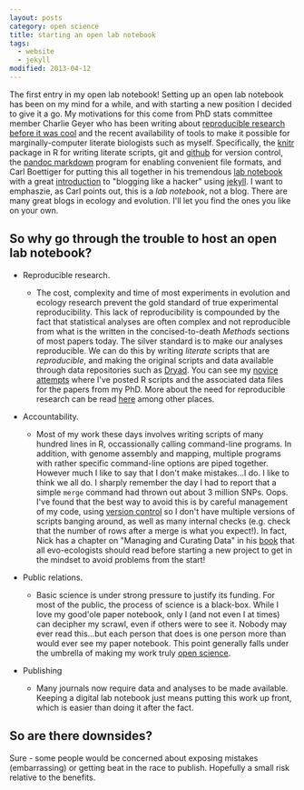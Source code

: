 ```yaml
---
layout: posts
category: open science
title: starting an open lab notebook
tags: 
  - website
  - jekyll
modified: 2013-04-12
---
```


The first entry in my open lab notebook! Setting up an open lab notebook has been on my mind for a while, and with starting a new position I decided to give it a go. My motivations for this come from PhD stats committee member Charlie Geyer who has been writing about [reproducible research before it was cool](http://users.stat.umn.edu/~geyer/Sweave/) and the recent availability of tools to make it possible for marginally-computer literate biologists such as myself. Specifically, the [knitr](http://yihui.name/knitr/) package in R for writing literate scripts, git and [github](https://github.com) for version control, the [pandoc markdown](http://johnmacfarlane.net/pandoc/) program for enabling convenient file formats, and Carl Boettiger for putting this all together in his tremendous [lab notebook](http://www.carlboettiger.info/) with a great [introduction](http://www.carlboettiger.info/2012/12/30/learning-jekyll.html) to "blogging like a hacker" using [jekyll](https://github.com/mojombo/jekyll). I want to emphaszie, as Carl points out, this is a *lab notebook*, not a blog. There are many great blogs in ecology and evolution. I'll let you find the ones you like on your own.

## So why go through the trouble to host an open lab notebook? ##

- Reproducible research. 
	- The cost, complexity and time of most experiments in evolution and ecology research prevent the gold standard of true experimental reproducibility. This lack of reproducibility is compounded by the fact that statistical analyses are often complex and not reproducible from what is the written in the concised-to-death *Methods* sections of most papers today. The silver standard is to make our analyses reproducible. We can do this by writing *literate* scripts that are *reproducible*, and making the original scripts and data available through data repositories such as [Dryad](http://datadryad.org). You can see my [novice attempts](http://datadryad.org/discover?field=dc.contributor.author_filter&fq=location:l2&fq=dc.contributor.author_filter%3Astanton%5C-geddes%2C%5C+john%5C%7C%5C%7C%5C%7CStanton%5C-Geddes%2C%5C+John) where I've posted R scripts and the associated data files for the papers from my PhD. More about the need for reproducible research can be read [here](http://arstechnica.com/science/2010/01/keeping-computers-from-ending-sciences-reproducibility/) among other places.

- Accountability. 
	- Most of my work these days involves writing scripts of many hundred lines in R, occassionally calling command-line programs. In addition, with genome assembly and mapping, multiple programs with rather specific command-line options are piped together. However much I like to say that I don't make mistakes...I do. I like to think we all do. I sharply remember the day I had to report that a simple `merge` command had thrown out about 3 million SNPs. Oops. I've found that the best way to avoid this is by careful management of my code, using [version control](http://git-scm.com/book/en/Getting-Started-About-Version-Control) so I don't have multiple versions of scripts banging around, as well as many internal checks (e.g. check that the number of rows after a merge is what you expect!). In fact, Nick has a chapter on "Managing and Curating Data" in his [book](http://www.sinauer.com/detail.php?id=0646) that all evo-ecologists should read before starting a new project to get in the mindset to avoid problems from the start!

- Public relations.
	- Basic science is under strong pressure to justify its funding. For most of the public, the process of science is a black-box. While I love my good'ole paper notebook, only I (and not even I at times) can decipher my scrawl, even if others were to see it. Nobody may ever read this...but each person that does is one person more than would ever see my paper notebook. This point generally falls under the umbrella of making my work truly [open science](http://en.wikipedia.org/wiki/Open_science).

- Publishing
	- Many journals now require data and analyses to be made available. Keeping a digital lab notebook just means putting this work up front, which is easier than doing it after the fact.


## So are there downsides? ##

Sure - some people would be concerned about exposing mistakes (embarrassing) or getting beat in the race to publish. Hopefully a small risk relative to the benefits.




 
